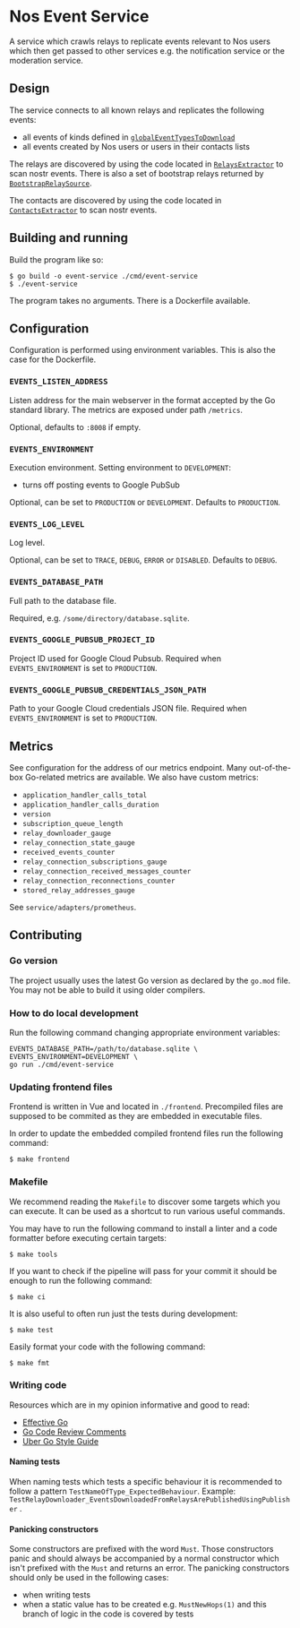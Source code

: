 # Nos Event Service

A service which crawls relays to replicate events relevant to Nos users which
then get passed to other services e.g. the notification service or the
moderation service.

## Design

The service connects to all known relays and replicates the following events:
- all events of kinds defined in [`globalEventTypesToDownload`][global-event-kinds-to-download-search]
- all events created by Nos users or users in their contacts lists

The relays are discovered by using the code located in
[`RelaysExtractor`][relays-extractor-search] to scan nostr events. There is also
a set of  bootstrap relays returned by
[`BootstrapRelaySource`][bootstrap-relay-source-search].

The contacts are discovered by using the code located in
[`ContactsExtractor`][contacts-extractor-search] to scan nostr events.


## Building and running

Build the program like so:

    $ go build -o event-service ./cmd/event-service
    $ ./event-service

The program takes no arguments. There is a Dockerfile available.

## Configuration

Configuration is performed using environment variables. This is also the case
for the Dockerfile.

### `EVENTS_LISTEN_ADDRESS`

Listen address for the main webserver in the format accepted by the Go standard
library. The metrics are exposed under path `/metrics`.

Optional, defaults to `:8008` if empty.

### `EVENTS_ENVIRONMENT`

Execution environment. Setting environment to `DEVELOPMENT`:
- turns off posting events to Google PubSub

Optional, can be set to `PRODUCTION` or `DEVELOPMENT`. Defaults to `PRODUCTION`.

### `EVENTS_LOG_LEVEL`

Log level.

Optional, can be set to `TRACE`, `DEBUG`, `ERROR` or `DISABLED`. Defaults to
`DEBUG`.

### `EVENTS_DATABASE_PATH`

Full path to the database file.

Required, e.g. `/some/directory/database.sqlite`.

### `EVENTS_GOOGLE_PUBSUB_PROJECT_ID`

Project ID used for Google Cloud Pubsub. Required when `EVENTS_ENVIRONMENT` is
set to `PRODUCTION`.

### `EVENTS_GOOGLE_PUBSUB_CREDENTIALS_JSON_PATH`

Path to your Google Cloud credentials JSON file. Required when
`EVENTS_ENVIRONMENT` is set to `PRODUCTION`.

## Metrics

See configuration for the address of our metrics endpoint. Many out-of-the-box
Go-related metrics are available. We also have custom metrics:

- `application_handler_calls_total`
- `application_handler_calls_duration`
- `version`
- `subscription_queue_length`
- `relay_downloader_gauge`
- `relay_connection_state_gauge`
- `received_events_counter`
- `relay_connection_subscriptions_gauge`
- `relay_connection_received_messages_counter`
- `relay_connection_reconnections_counter`
- `stored_relay_addresses_gauge`

See `service/adapters/prometheus`.

## Contributing

### Go version

The project usually uses the latest Go version as declared by the `go.mod` file.
You may not be able to build it using older compilers.

### How to do local development

Run the following command changing appropriate environment variables:

```
EVENTS_DATABASE_PATH=/path/to/database.sqlite \
EVENTS_ENVIRONMENT=DEVELOPMENT \
go run ./cmd/event-service
```

### Updating frontend files

Frontend is written in Vue and located in `./frontend`. Precompiled files are
supposed to be commited as they are embedded in executable files.

In order to update the embedded compiled frontend files run the following
command:

    $ make frontend

### Makefile

We recommend reading the `Makefile` to discover some targets which you can
execute. It can be used as a shortcut to run various useful commands.

You may have to run the following command to install a linter and a code
formatter before executing certain targets:

    $ make tools

If you want to check if the pipeline will pass for your commit it should be
enough to run the following command:

    $ make ci

It is also useful to often run just the tests during development:

    $ make test

Easily format your code with the following command:

    $ make fmt

### Writing code

Resources which are in my opinion informative and good to read:

- [Effective Go][effective-go]
- [Go Code Review Comments][code-review-comments]
- [Uber Go Style Guide][uber-style-guide]

#### Naming tests

When naming tests which tests a specific behaviour it is recommended to follow a
pattern `TestNameOfType_ExpectedBehaviour`. Example:
`TestRelayDownloader_EventsDownloadedFromRelaysArePublishedUsingPublisher`
.

#### Panicking constructors

Some constructors are prefixed with the word `Must`. Those constructors panic
and should always be accompanied by a normal constructor which isn't prefixed
with the `Must` and returns an error. The panicking constructors should only be
used in the following cases:
- when writing tests
- when a static value has to be created e.g. `MustNewHops(1)` and this branch of
  logic in the code is covered by tests

[effective-go]: http://golang.org/doc/effective_go.html
[code-review-comments]: https://github.com/golang/go/wiki/CodeReviewComments
[uber-style-guide]: https://github.com/uber-go/guide/blob/master/style.md

[global-event-kinds-to-download-search]: https://github.com/search?q=repo%3Aplanetary-social%2Fnos-event-service+globalEventKindsToDownload&type=code
[relays-extractor-search]: https://github.com/search?q=repo%3Aplanetary-social%2Fnos-event-service+RelaysExtractor&type=code
[contacts-extractor-search]: https://github.com/search?q=repo%3Aplanetary-social%2Fnos-event-service+ContactsExtractor&type=code
[bootstrap-relay-source-search]: https://github.com/search?q=repo%3Aplanetary-social%2Fnos-event-service%20BootstrapRelaySource&type=code